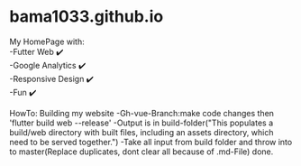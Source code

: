 # bama1033.github.io
My HomePage with:   
-Futter Web :heavy_check_mark:  
-Google Analytics :heavy_check_mark:  
-Responsive Design :heavy_check_mark:  
-Fun :heavy_check_mark:  




HowTo: Building my website
-Gh-vue-Branch:make code changes then 'flutter build web --release'
-Output is in build-folder("This populates a build/web directory with built files, including an assets directory, which need to be served together.")
-Take all input from build folder and throw into to master(Replace duplicates, dont clear all because of .md-File)
done.
